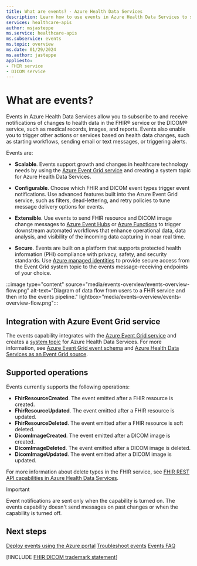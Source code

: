 ```yaml
---
title: What are events? - Azure Health Data Services
description: Learn how to use events in Azure Health Data Services to subscribe to and receive notifications of changes to health data in the FHIR and DICOM services, and trigger other actions or services based on health data changes.
services: healthcare-apis
author: msjasteppe
ms.service: healthcare-apis
ms.subservice: events
ms.topic: overview
ms.date: 01/29/2024
ms.author: jasteppe
appliesto:
- FHIR service
- DICOM service
---
```


# What are events?

Events in Azure Health Data Services allow you to subscribe to and receive notifications of changes to health data in the FHIR&reg; service or the DICOM&reg; service, such as medical records, images, and reports. Events also enable you to trigger other actions or services based on health data changes, such as starting workflows, sending email or text messages, or triggering alerts. 

Events are:

- **Scalable**. Events support growth and changes in healthcare technology needs by using the [Azure Event Grid service](../../event-grid/overview.md) and creating a system topic for Azure Health Data Services.

- **Configurable**. Choose which FHIR and DICOM event types trigger event notifications. Use advanced features built into the Azure Event Grid service, such as filters, dead-lettering, and retry policies to tune message delivery options for events. 

- **Extensible**. Use events to send FHIR resource and DICOM image change messages to [Azure Event Hubs](../../event-hubs/event-hubs-about.md) or [Azure Functions](../../azure-functions/functions-overview.md) to trigger downstream automated workflows that enhance operational data, data analysis, and visibility of the incoming data capturing in near real time.
 
- **Secure**. Events are built on a platform that supports protected health information (PHI) compliance with privacy, safety, and security standards. Use [Azure managed identities](../../active-directory/managed-identities-azure-resources/overview.md) to provide secure access from the Event Grid system topic to the events message-receiving endpoints of your choice.

:::image type="content" source="media/events-overview/events-overview-flow.png" alt-text="Diagram of data flow from users to a FHIR service and then into the events pipeline." lightbox="media/events-overview/events-overview-flow.png":::

## Integration with Azure Event Grid service

The events capability integrates with the [Azure Event Grid service](../../event-grid/overview.md) and creates a [system topic](../../event-grid/system-topics.md) for Azure Health Data Services. For more information, see [Azure Event Grid event schema](../../event-grid/event-schema.md) and [Azure Health Data Services as an Event Grid source](../../event-grid/event-schema-azure-health-data-services.md).

## Supported operations
Events currently supports the following operations:
- **FhirResourceCreated**. The event emitted after a FHIR resource is created.
- **FhirResourceUpdated**. The event emitted after a FHIR resource is updated.
- **FhirResourceDeleted**. The event emitted after a FHIR resource is soft deleted. 
- **DicomImageCreated**. The event emitted after a DICOM image is created.
- **DicomImageDeleted**. The event emitted after a DICOM image is deleted.
- **DicomImageUpdated**. The event emitted after a DICOM image is updated.
 
For more information about delete types in the FHIR service, see [FHIR REST API capabilities in Azure Health Data Services](../../healthcare-apis/fhir/fhir-rest-api-capabilities.md).

> [!IMPORTANT] 
> Event notifications are sent only when the capability is turned on. The events capability doesn't send messages on past changes or when the capability is turned off.

## Next steps

[Deploy events using the Azure portal](events-deploy-portal.md)
[Troubleshoot events](events-troubleshooting-guide.md)
[Events FAQ](events-faqs.md)

[!INCLUDE [FHIR DICOM trademark statement](../includes/healthcare-apis-fhir-dicom-trademark.md)]
